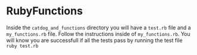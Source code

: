 # RubyFunctions
Inside the `catdog_and_functions` directory you will have a `test.rb` file and a `my_functions.rb` file.
Follow the instructions inside of `my_functions.rb`. You will know you are successfull if all the tests pass by running the test file  `ruby test.rb`
